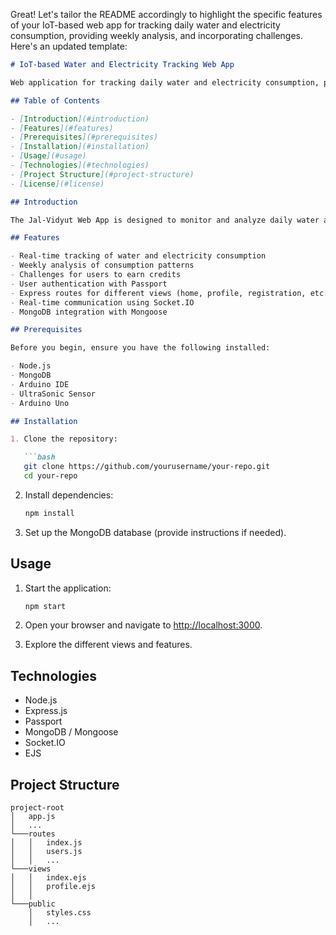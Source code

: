 Great! Let's tailor the README accordingly to highlight the specific features of your IoT-based web app for tracking daily water and electricity consumption, providing weekly analysis, and incorporating challenges. Here's an updated template:

```markdown
# IoT-based Water and Electricity Tracking Web App

Web application for tracking daily water and electricity consumption, providing weekly analysis, and featuring challenges for earning credits.

## Table of Contents

- [Introduction](#introduction)
- [Features](#features)
- [Prerequisites](#prerequisites)
- [Installation](#installation)
- [Usage](#usage)
- [Technologies](#technologies)
- [Project Structure](#project-structure)
- [License](#license)

## Introduction

The Jal-Vidyut Web App is designed to monitor and analyze daily water and electricity consumption. Users can also participate in challenges to earn credits, contributing to a gamified experience.

## Features

- Real-time tracking of water and electricity consumption
- Weekly analysis of consumption patterns
- Challenges for users to earn credits
- User authentication with Passport
- Express routes for different views (home, profile, registration, etc.)
- Real-time communication using Socket.IO
- MongoDB integration with Mongoose

## Prerequisites

Before you begin, ensure you have the following installed:

- Node.js
- MongoDB
- Arduino IDE
- UltraSonic Sensor
- Arduino Uno

## Installation

1. Clone the repository:

   ```bash
   git clone https://github.com/yourusername/your-repo.git
   cd your-repo
   ```

2. Install dependencies:

   ```bash
   npm install
   ```

3. Set up the MongoDB database (provide instructions if needed).

## Usage

1. Start the application:

   ```bash
   npm start
   ```

2. Open your browser and navigate to [http://localhost:3000](http://localhost:3000).

3. Explore the different views and features.

## Technologies

- Node.js
- Express.js
- Passport
- MongoDB / Mongoose
- Socket.IO
- EJS 

## Project Structure

```plaintext
project-root
│   app.js
│   ...
└───routes
│   │   index.js
│   │   users.js
│   │   ...
└───views
│   │   index.ejs
│   │   profile.ejs
│   │   
└───public
    │   styles.css
    │   ...
```
